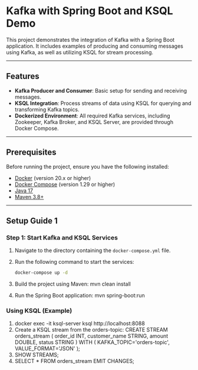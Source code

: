 # Kafka with Spring Boot and KSQL Demo

This project demonstrates the integration of Kafka with a Spring Boot application. It includes examples of producing and consuming messages using Kafka, as well as utilizing KSQL for stream processing.

---

## Features
- **Kafka Producer and Consumer**: Basic setup for sending and receiving messages.
- **KSQL Integration**: Process streams of data using KSQL for querying and transforming Kafka topics.
- **Dockerized Environment**: All required Kafka services, including Zookeeper, Kafka Broker, and KSQL Server, are provided through Docker Compose.

---

## Prerequisites

Before running the project, ensure you have the following installed:

- [Docker](https://www.docker.com/products/docker-desktop) (version 20.x or higher)
- [Docker Compose](https://docs.docker.com/compose/install/) (version 1.29 or higher)
- [Java 17](https://adoptopenjdk.net/)
- [Maven 3.8+](https://maven.apache.org/download.cgi)

---

## Setup Guide 1

### Step 1: Start Kafka and KSQL Services

1. Navigate to the directory containing the `docker-compose.yml` file.

2. Run the following command to start the services:
   ```bash
   docker-compose up -d
   
3. Build the project using Maven:
   mvn clean install
4. Run the Spring Boot application:
   mvn spring-boot:run
   
### Using KSQL (Example)
1. docker exec -it ksql-server ksql http://localhost:8088
2. Create a KSQL stream from the orders-topic:
CREATE STREAM orders_stream (
    order_id INT,
    customer_name STRING,
    amount DOUBLE,
    status STRING
) WITH (
    KAFKA_TOPIC='orders-topic',
    VALUE_FORMAT='JSON'
);
3. SHOW STREAMS;
4. SELECT * FROM orders_stream EMIT CHANGES;
